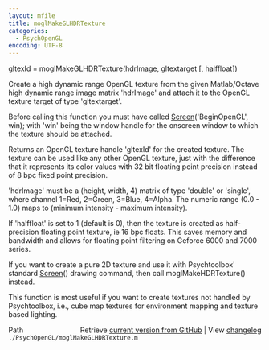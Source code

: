 ```yaml
---
layout: mfile
title: moglMakeGLHDRTexture
categories:
  - PsychOpenGL
encoding: UTF-8
---
```


gltexId = moglMakeGLHDRTexture(hdrImage, gltextarget [, halffloat])

Create a high dynamic range OpenGL texture from the given
Matlab/Octave high dynamic range image matrix 'hdrImage' and attach
it to the OpenGL texture target of type 'gltextarget'.

Before calling this function you must have called [Screen](/docs/Screen)('BeginOpenGL', win);
with 'win' being the window handle for the onscreen window to
which the texture should be attached.

Returns an OpenGL texture handle 'gltexId' for the created texture.
The texture can be used like any other OpenGL texture, just
with the difference that it represents its color values with 32 bit
floating point precision instead of 8 bpc fixed point precision.

'hdrImage' must be a (height, width, 4) matrix of type 'double' or
'single', where channel 1=Red, 2=Green, 3=Blue, 4=Alpha. The numeric
range (0.0 - 1.0) maps to (minimum intensity - maximum intensity).

If 'halffloat' is set to 1 (default is 0), then the texture is created as
half-precision floating point texture, ie 16 bpc floats. This saves
memory and bandwidth and allows for floating point filtering on Geforce
6000 and 7000 series.

If you want to create a pure 2D texture and use it with Psychtoolbox'
standard [Screen](/docs/Screen)() drawing command, then call moglMakeHDRTexture() instead.

This function is most useful if you want to create textures not handled
by Psychtoolbox, i.e., cube map textures for environment mapping and
texture based lighting.


<div class="code_header" style="text-align:right;">
  <span style="float:left;">Path&nbsp;&nbsp;</span> <span class="counter">Retrieve <a href=
  "https://raw.github.com/Psychtoolbox-3/Psychtoolbox-3/beta/./PsychOpenGL/moglMakeGLHDRTexture.m">current version from GitHub</a> | View <a href=
  "https://github.com/Psychtoolbox-3/Psychtoolbox-3/commits/beta/./PsychOpenGL/moglMakeGLHDRTexture.m">changelog</a></span>
</div>
<div class="code">
  <code>./PsychOpenGL/moglMakeGLHDRTexture.m</code>
</div>
